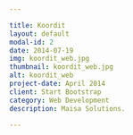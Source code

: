 ```yaml
---

title: Koordit
layout: default
modal-id: 2
date: 2014-07-19
img: koordit_web.jpg
thumbnail: koordit_web.jpg
alt: koordit_web
project-date: April 2014
client: Start Bootstrap
category: Web Development
description: Maisa Solutions.

---
```

